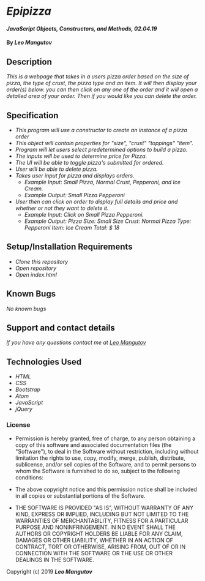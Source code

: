 # _Epipizza_

#### _JavaScript Objects, Constructors, and Methods, 02.04.19_

#### By _**Leo Mangutov**_

## Description

_This is a webpage that takes in a users pizza order based on the size of pizza, the type of crust, the pizza type and an item. It will then display your order(s) below. you can then click on any one of the order and it will open a detailed area of your order. Then if you would like you can delete the order._

## Specification
* _This program will use a constructor to create an instance of a pizza order_
* _This object will contain properties for "size", "crust" "toppings" "item"._
* _Program will let users select predetermined options to build a pizza._
* _The inputs will be used to determine price for Pizza._
* _The UI will be able to toggle pizza's submitted for ordered._
* _User will be able to delete pizza._
* _Takes user input for pizza and displays orders._
    * _Example Input: Small Pizza, Normal Crust, Pepperoni, and Ice Cream._
    * _Example Output: Small Pizza Pepperoni_
* _User then can click on order to display full details and price and whether or not they want to delete it._
    * _Example Input: Click on Small Pizza Pepperoni._
    * _Example Output: Pizza Size: Small Size_
                       _Crust: Normal_
                       _Pizza Type: Pepperoni_
                       _Item: Ice Cream_
                       _Total: $ 18_

## Setup/Installation Requirements

* _Clone this repository_
* _Open repository_
* _Open index.html_


## Known Bugs

_No known bugs_

## Support and contact details

_If you have any questions contact me at <a href="mailto:leo.mangutov@gmail.com">Leo Mangutov</a>_

## Technologies Used

* _HTML_
* _CSS_
* _Bootstrap_
* _Atom_
* _JavaScript_
* _jQuery_

### License

* Permission is hereby granted, free of charge, to any person obtaining a copy
of this software and associated documentation files (the "Software"), to deal
in the Software without restriction, including without limitation the rights
to use, copy, modify, merge, publish, distribute, sublicense, and/or sell
copies of the Software, and to permit persons to whom the Software is
furnished to do so, subject to the following conditions:

* The above copyright notice and this permission notice shall be included in all
copies or substantial portions of the Software.

* THE SOFTWARE IS PROVIDED "AS IS", WITHOUT WARRANTY OF ANY KIND, EXPRESS OR
IMPLIED, INCLUDING BUT NOT LIMITED TO THE WARRANTIES OF MERCHANTABILITY,
FITNESS FOR A PARTICULAR PURPOSE AND NONINFRINGEMENT. IN NO EVENT SHALL THE
AUTHORS OR COPYRIGHT HOLDERS BE LIABLE FOR ANY CLAIM, DAMAGES OR OTHER
LIABILITY, WHETHER IN AN ACTION OF CONTRACT, TORT OR OTHERWISE, ARISING FROM,
OUT OF OR IN CONNECTION WITH THE SOFTWARE OR THE USE OR OTHER DEALINGS IN THE
SOFTWARE.

Copyright (c) 2019 **_Leo Mangutov_**

